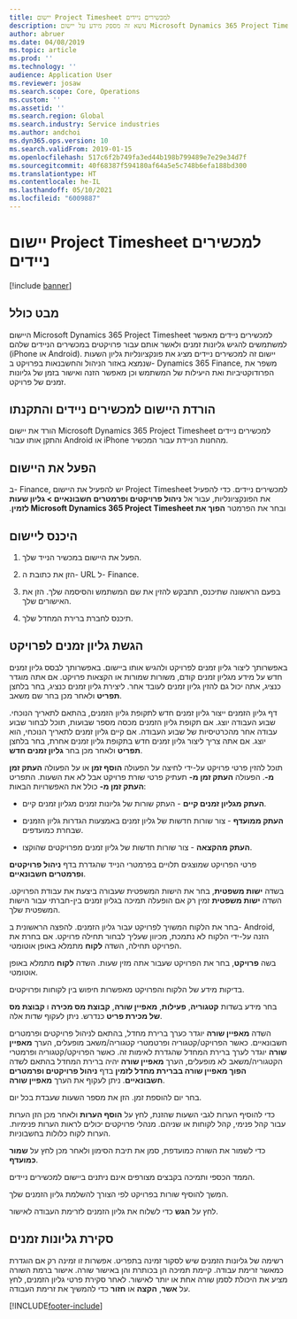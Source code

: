 ```yaml
---
title: יישום Project Timesheet למכשירים ניידים
description: נושא זה מספק מידע על יישום Microsoft Dynamics 365 Project Timesheet למכשירים ניידים. היישום Project Timesheet למכשירים ניידים מאפשר למשתמשים להגיש גליונות זמנים ולאשר אותם עבור פרויקטים במכשירים הניידים שלהם.
author: abruer
ms.date: 04/08/2019
ms.topic: article
ms.prod: ''
ms.technology: ''
audience: Application User
ms.reviewer: josaw
ms.search.scope: Core, Operations
ms.custom: ''
ms.assetid: ''
ms.search.region: Global
ms.search.industry: Service industries
ms.author: andchoi
ms.dyn365.ops.version: 10
ms.search.validFrom: 2019-01-15
ms.openlocfilehash: 517c6f2b749fa3ed44b198b799489e7e29e34d7f
ms.sourcegitcommit: 40f68387f594180af64a5e5c748b6efa188bd300
ms.translationtype: HT
ms.contentlocale: he-IL
ms.lasthandoff: 05/10/2021
ms.locfileid: "6009887"
---
```

# <a name="project-timesheet-mobile-application"></a>יישום Project Timesheet למכשירים ניידים

[!include [banner](../includes/banner.md)]

## <a name="overview"></a>מבט כולל

היישום Microsoft Dynamics 365 Project Timesheet למכשירים ניידים מאפשר למשתמשים להגיש גליונות זמנים ולאשר אותם עבור פרויקטים במכשירים הניידים שלהם (iPhone או Android). יישום זה למכשירים ניידים מציג את פונקציונליות גליון השעות שנמצא באזור הניהול והחשבנאות בפרויקט ב- Dynamics 365 Finance, משפר את הפרודוקטיביות ואת היעילות של המשתמש וכן מאפשר הזנה ואישור בזמן של גליונות זמנים של פרויקט.

## <a name="download-and-install-the-mobile-app"></a>הורדת היישום למכשירים ניידים והתקנתו

הורד את יישום Microsoft Dynamics 365 Project Timesheet למכשירים ניידים והתקן אותו עבור Android או iPhone מהחנות הניידת עבור המכשיר.

## <a name="enable-the-app"></a>הפעל את היישום 

ב- Finance, יש להפעיל את היישום Project Timesheet למכשירים ניידים. כדי להפעיל את הפונקציונליות, עבור אל **‬‏‫ניהול פרויקטים ופרמטרים חשבונאיים \> גליון שעות** ובחר את הפרמטר **הפוך את Microsoft Dynamics 365 Project Timesheet לזמין**.

## <a name="sign-in-to-the-app"></a>היכנס ליישום

1.  הפעל את היישום במכשיר הנייד שלך.

2.  הזן את כתובת ה- URL ל- Finance.

3.  בפעם הראשונה שתיכנס, תתבקש להזין את שם המשתמש והסיסמה שלך. הזן את האישורים שלך.

4.  תיכנס לחברת ברירת המחדל שלך.

## <a name="submit-a-project-timesheet"></a>הגשת גליון זמנים לפרויקט

באפשרותך ליצור גליון זמנים לפרויקט ולהגיש אותו ביישום. באפשרותך לבסס גליון זמנים חדש על מידע מגליון זמנים קודם, משורות שמורות או הקצאות פרויקט. אם אתה מוגדר כנציג, אתה יכול גם להזין גליון זמנים לעובד אחר. ליצירת גליון זמנים כנציג, בחר בלחצן **תפריט** ולאחר מכן בחר שם משאב.

דף גליון הזמנים ייצור גליון זמנים חדש לתקופת גליון הזמנים, בהתאם לתאריך הנוכחי. שבוע העבודה יוצג. אם תקופת גליון הזמנים מכסה מספר שבועות, תוכל לבחור שבוע עבודה אחר מהכרטיסיות של שבוע העבודה.
אם קיים גליון זמנים לתאריך הנוכחי, הוא יוצג. אם אתה צריך ליצור גליון זמנים חדש בתקופת גליון זמנים אחרת, בחר בלחצן **תפריט** ולאחר מכן בחר **גליון זמנים חדש**.

תוכל להזין פרטי פרויקט על-ידי לחיצה על הפעולה **הוסף זמן** או על הפעולה **העתק זמן מ-**. הפעולה **העתק זמן מ-** תעתיק פרטי שורת פרויקט אבל לא את השעות. התפריט **העתק זמן מ-** כולל את האפשרויות הבאות:

- **העתק מגליון זמנים קיים** - העתק שורות של גליונות זמנים מגליון זמנים קיים.

- **העתק ממועדף** - צור שורות חדשות של גליון זמנים באמצעות הגדרות גליון הזמנים שבחרת כמועדפים.

- **העתק מהקצאה** - צור שורות חדשות של גליון זמנים מפרויקטים שהוקצו.

פרטי הפרויקט שמוצגים תלויים בפרמטרי הנייד שהגדרת בדף **ניהול פרויקטים ופרמטרים חשבונאיים**.

בשדה **ישות משפטית**, בחר את הישות המשפטית שעבורה ביצעת את עבודת הפרויקט. השדה **ישות משפטית** זמין רק אם הופעלה תמיכה בגליון זמנים בין-חברתי עבור הישות המשפטית שלך.

בחר את הלקוח המשויך לפרויקט עבור גליון הזמנים. להפצה הראשונית ב- Android, הזנה על-ידי הלקוח לא נתמכת, מכיוון שעליך לבחור תחילה פרויקט. אם בחרת את הפרויקט תחילה, השדה **לקוח** מתמלא באופן אוטומטי.

בשה **פרויקט**, בחר את הפרויקט שעבור אתה מזין שעות. השדה **לקוח** מתמלא באופן אוטומטי.

בדיקות מידע של הלקוח והפרויקט מאפשרות חיפוש בין לקוחות ופרויקטים.

בחר מידע בשדות **קטגוריה**, **פעילות**, **מאפיין שורה**, **קבוצת מס מכירה** ו **קבוצת מס של מכירת פריט** כנדרש. ניתן לעקוף שדות אלה.

השדה **מאפיין שורה** יוגדר כערך ברירת מחדל, בהתאם לניהול פרויקטים ופרמטרים חשבונאיים. כאשר הפרויקט/קטגוריה ופרטמטרי קטגוריה/משאב מופעלים, הערך **מאפיין שורה** יוגדר לערך ברירת המחדל שהגדרת לאימות זה. כאשר הפרויקט/קטגוריה ופרמטרי הקטגוריה/משאב לא מופעלים, הערך **מאפיין שורה** יהיה ברירת המחדל בהתאם לשדה **הפוך מאפיין שורה בברירת מחדל לזמין** בדף **ניהול פרויקטים ופרמטרים חשבונאיים**. ניתן לעקוף את הערך **מאפיין שורה**.

בחר יום להוספת זמן. הזן את מספר השעות שעבדת בכל יום.

כדי להוסיף הערות לגבי השעות שהזנת, לחץ על **הוסף הערות** ולאחר מכן הזן הערות עבור קהל פנימי, קהל לקוחות או שניהם.
מנהלי פרויקטים יכולים לראות הערות פנימיות. הערות לקוח כלולות בחשבוניות.

כדי לשמור את השורה כמועדפת, סמן את תיבת הסימון ולאחר מכן לחץ על **שמור כמועדף**.

הממד הכספי ותמיכה בקבצים מצורפים אינם ניתנים ביישום למכשירים ניידים.

המשך להוסיף שורות בפרויקט לפי הצורך להשלמת גליון הזמנים שלך.

לחץ על **הגש** כדי לשלוח את גליון הזמנים לזרימת העבודה לאישור.

## <a name="review-timesheets"></a>סקירת גליונות זמנים

רשימה של גליונות הזמנים שיש לסקור זמינה בתפריט. אפשרות זו זמינה רק אם הוגדרת כמאשר זרימת עבודה. קיימת תמיכה הן בכותרת והן באישור שורה. אישור ברמת השורה מציע את היכולת לסמן שורה אחת או יותר לאישור. לאחר סקירת פרטי גליון הזמנים, לחץ על **אשר**, **הקצה** או **חזור** כדי להמשיך את זרימת העבודה.


[!INCLUDE[footer-include](../includes/footer-banner.md)]